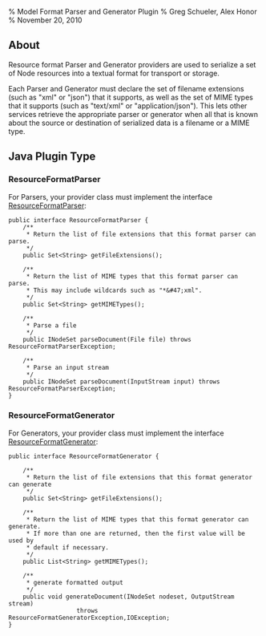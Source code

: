 % Model Format Parser and Generator Plugin
% Greg Schueler, Alex Honor
% November 20, 2010

## About
Resource format Parser and Generator providers are used to serialize a set of
Node resources into a textual format for transport or storage.



Each Parser and Generator must declare the set of filename extensions
(such as "xml" or "json") that it supports, as well as the set of
MIME types that it supports (such as "text/xml" or "application/json").
This lets other services retrieve the appropriate
parser or generator when all that is known about the source or destination
of serialized data is a filename or a MIME type.

## Java Plugin Type

### ResourceFormatParser

For Parsers, your provider class must implement the interface
[ResourceFormatParser](../javadoc/com/dtolabs/rundeck/core/resources/format/ResourceFormatParser.html):

~~~~~ {.java}
public interface ResourceFormatParser {
    /**
     * Return the list of file extensions that this format parser can parse.
     */
    public Set<String> getFileExtensions();

    /**
     * Return the list of MIME types that this format parser can parse.
     * This may include wildcards such as "*&#47;xml".
     */
    public Set<String> getMIMETypes();

    /**
     * Parse a file
     */
    public INodeSet parseDocument(File file) throws ResourceFormatParserException;

    /**
     * Parse an input stream
     */
    public INodeSet parseDocument(InputStream input) throws ResourceFormatParserException;
}
~~~~~~~~

### ResourceFormatGenerator

For Generators, your provider class must implement the interface
[ResourceFormatGenerator](../javadoc/com/dtolabs/rundeck/core/resources/format/ResourceFormatGenerator.html):

~~~~~ {.java}
public interface ResourceFormatGenerator {

    /**
     * Return the list of file extensions that this format generator can generate
     */
    public Set<String> getFileExtensions();

    /**
     * Return the list of MIME types that this format generator can generate.
     * If more than one are returned, then the first value will be used by
     * default if necessary.
     */
    public List<String> getMIMETypes();

    /**
     * generate formatted output
     */
    public void generateDocument(INodeSet nodeset, OutputStream stream)
                   throws ResourceFormatGeneratorException,IOException;
}
~~~~~~~~



